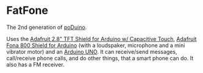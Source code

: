 # FatFone
The 2nd generation of [poDuino](https://github.com/Nanohenry10-9/poDuino).

Uses the [Adafruit 2.8" TFT Shield for Arduino w/ Capacitive Touch](https://www.adafruit.com/product/2468), [Adafruit Fona 800 Shield for Arduino](https://www.adafruit.com/product/1947) (with a loudspaker, microphone and a mini vibrator motor) and an [Arduino UNO](https://www.arduino.cc/en/Main/ArduinoBoardUno). It can receive/send messages, call/receive phone calls, and do other things, that a smart phone can do. It also has a FM receiver.